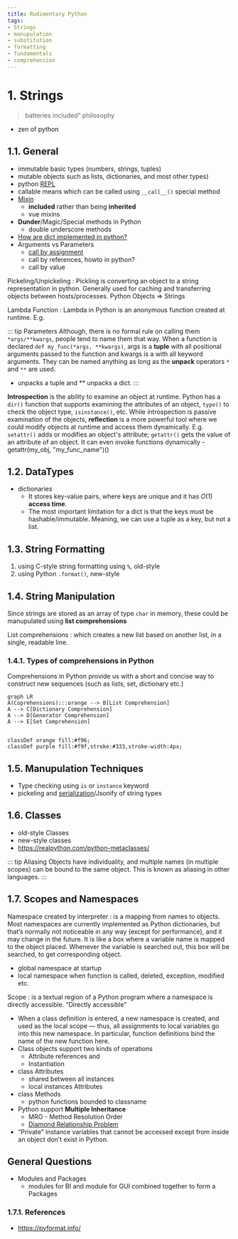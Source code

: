 ```yaml
---
title: Rudimentary Python
tags:
- Strings
- manupulation
- substitution
- formatting
- fundamentals
- comprehension
---
```


# 1. Strings

<TagLinks />

> batteries included” philosophy

* zen of python

## 1.1. General

* immutable basic types (numbers, strings, tuples)
* mutable objects such as lists, dictionaries, and most other types)
* python [REPL](https://en.wikipedia.org/wiki/Read%E2%80%93eval%E2%80%93print_loop)
* callable means which can be called using `__call__()` special method
* [Mixin](https://en.wikipedia.org/wiki/Mixin)
  * **included** rather than being **inherited**
  * vue mixins
* **Dunder**/Magic/Special methods in Python
  * double underscore methods
* [How are dict implemented in python?](http://effbot.org/pyfaq/how-are-dictionaries-implemented.htm)
* Arguments vs Parameters
  * [call by assignment](https://docs.python.org/3/faq/programming.html#how-do-i-write-a-function-with-output-parameters-call-by-reference)
  * call by references, howto in python?
  * call by value

Pickeling/Unpickeling
: Pickling is converting an object to a string representation in python. Generally used for caching and transferring objects between hosts/processes. Python Objects => Strings

Lambda Function
: Lambda in Python is an anonymous function created at runtime. E.g.

::: tip Parameters
Although, there is no formal rule on calling them `*args/**kwargs`,
people tend to name them that way. When a function is declared `def my_func(*args, **kwargs)`,
args is a **tuple** with all positional arguments passed to the function and kwargs is a
with all keyword arguments. They can be named anything as long as the **unpack** operators `*` and `**` are used.
* unpacks a tuple and ** unpacks a dict.
:::

**Introspection** is the ability to examine an object at runtime. Python has a `dir()` function that supports examining the attributes of an object, `type()` to check the object type, `isinstance()`, etc.
While introspection is passive examination of the objects, **reflection** is a more powerful tool where we could modify objects at runtime and access them dynamically. E.g.
`setattr()` adds or modifies an object's attribute;
`getattr()` gets the value of an attribute of an object.
It can even invoke functions dynamically - getattr(my_obj, "my_func_name")()


## 1.2. DataTypes

* dictionaries
  * It stores key-value pairs, where keys are unique and it has $O(1)$ **access time**.
  * The most important limitation for a dict is that the keys must be hashable/immutable. Meaning, we can use a tuple as a key, but not a list.

## 1.3. String Formatting

1. using C-style string formatting using `%`, old-style
2. using Python `.format()`, new-style

## 1.4. String Manipulation

Since strings are stored as an array of type `char` in memory, these could be manupulated using **list comprehensions**

List comprehensions
: which creates a new list based on another list, in a single, readable line.

### 1.4.1. Types of comprehensions in Python

Comprehensions in Python provide us with a short and concise way to construct new sequences (such as lists, set, dictionary etc.)

```mermaid
graph LR
A(Coprehensions):::orange --> B[List Comprehension]
A --> C[Dictionary Comprehension]
A --> D[Generator Comprehension]
A --> E[Set Comprehension]


classDef orange fill:#f96;
classDef purple fill:#f9f,stroke:#333,stroke-width:4px;
```

## 1.5. Manupulation Techniques

* Type checking using `is` or `instance` keyword
* pickeling and [serialization]/Jsonify of string types

## 1.6. Classes

* old-style Classes
* new-style classes
* https://realpython.com/python-metaclasses/

::: tip Aliasing
Objects have individuality, and multiple names (in multiple scopes) can be bound
to the same object. This is known as aliasing in other languages.
:::

## 1.7. Scopes and Namespaces

Namespace created by interpreter
: is a mapping from names to objects. Most namespaces are currently implemented as Python dictionaries, but that’s normally not noticeable in any way (except for performance), and it may change in the future. It is like a box where a variable name is mapped to the object placed. Whenever the variable is searched out, this box will be searched, to get corresponding object.

* global namespace at startup
* local namespace when function is called, deleted, exception, modified etc.

Scope
: is a textual region of a Python program where a namespace is directly accessible. “Directly accessible”

* When a class definition is entered, a new namespace is created, and used as the local scope — thus, all assignments to local variables go into this new namespace. In particular, function definitions bind the name of the new function here.
* Class objects support two kinds of operations
  * Attribute references and
  * Instantiation
* class Attributes
  * shared between all instances
  * local instances Attributes
* class Methods
  * python functions bounded to classname
* Python support **Multiple Inheritance**
  * MRO - Method Resolution Order
  * [Diamond Relationship Problem](https://en.wikipedia.org/wiki/Multiple_inheritance#The_diamond_problem)
* “Private” instance variables that cannot be accessed except from inside an object don’t exist in Python.

## General Questions

* Modules and Packages
  * modules for BI and module for GUI combined together to form a Packages

### 1.7.1. References

* https://pyformat.info/


[serialization]: https://en.wikipedia.org/wiki/Serialization



